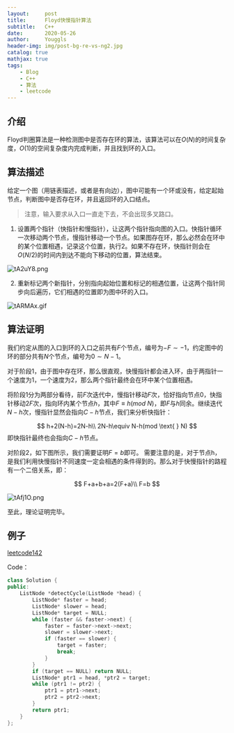 ```yaml
---
layout:     post
title:      Floyd快慢指针算法
subtitle:   C++
date:       2020-05-26
author:     Youggls
header-img: img/post-bg-re-vs-ng2.jpg
catalog: true
mathjax: true
tags:
    - Blog
    - C++
    - 算法
    - leetcode
---
```


## 介绍

Floyd判圈算法是一种检测图中是否存在环的算法，该算法可以在$O(N)$的时间复杂度，$O(1)$的空间复杂度内完成判断，并且找到环的入口。

## 算法描述

给定一个图（用链表描述，或者是有向边），图中可能有一个环或没有，给定起始节点，判断图中是否存在环，并且返回环的入口结点。

> 注意，输入要求从入口一直走下去，不会出现多叉路口。

1. 设置两个指针（快指针和慢指针），让这两个指针指向图的入口。快指针循环一次移动两个节点，慢指针移动一个节点。如果图存在环，那么必然会在环中的某个位置相遇，记录这个位置，执行2。如果不存在环，快指针则会在$O(N/2)$的时间内到达不能向下移动的位置，算法结束。

![tA2uY8.png](https://s1.ax1x.com/2020/05/27/tA2uY8.png)

2. 重新标记两个新指针，分别指向起始位置和标记的相遇位置，让这两个指针同步向后遍历，它们相遇的位置即为图中环的入口。

![tARMAx.gif](https://s1.ax1x.com/2020/05/27/tARMAx.gif)

## 算法证明

我们约定从图的入口到环的入口之前共有$F$个节点，编号为$-F\sim-1$，约定图中的环的部分共有$N$个节点，编号为$0\sim N-1$。

对于阶段1，由于图中存在环，那么很直观，快慢指针都会进入环，由于两指针一个速度为1，一个速度为2，那么两个指针最终会在环中某个位置相遇。

将阶段1分为两部分看待，前$F$次迭代中，慢指针移动$F$次，恰好指向节点$0$，快指针移动$2F$次，指向环内某个节点$h$，其中$F\equiv h(mod\text{ }N)$，即$F$与$h$同余。继续迭代$N-h$次，慢指针显然会指向$C-h$节点，我们来分析快指针：

$$
h+2(N-h)=2N-h\\
2N-h\equiv N-h(mod \text{ } N)
$$
即快指针最终也会指向$C-h$节点。

对阶段2，如下图所示，我们需要证明$F=b$即可。
需要注意的是，对于节点h，是我们利用快慢指针不同速度一定会相遇的条件得到的。那么对于快慢指针的路程有一个二倍关系，即：

$$
F+a+b+a=2(F+a)\\
F=b
$$

![tAfj1O.png](https://s1.ax1x.com/2020/05/27/tAfj1O.png)

至此，理论证明完毕。

## 例子

[leetcode142](https://leetcode-cn.com/problems/linked-list-cycle-ii/)

Code：

```C++
class Solution {
public:
    ListNode *detectCycle(ListNode *head) {
        ListNode* faster = head;
        ListNode* slower = head;
        ListNode* target = NULL;
        while (faster && faster->next) {
            faster = faster->next->next;
            slower = slower->next;
            if (faster == slower) {
                target = faster;
                break;
            }
        }
        if (target == NULL) return NULL;
        ListNode* ptr1 = head, *ptr2 = target;
        while (ptr1 != ptr2) {
            ptr1 = ptr1->next;
            ptr2 = ptr2->next;
        }
        return ptr1;
    }
};
```
